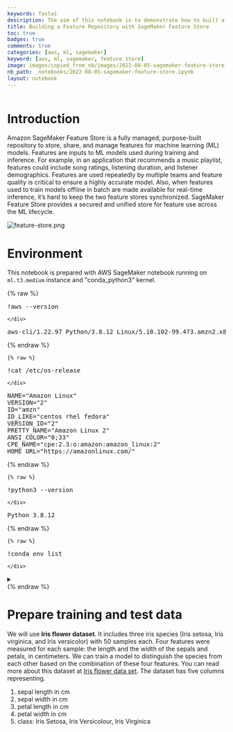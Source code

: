 ```yaml
---
keywords: fastai
description: The aim of this notebook is to demonstrate how to built a central feature repository using Amazon SageMaker Feature Store. Feature Store is used to store, retrieve, and share machine learning features.
title: Building a Feature Repository with SageMaker Feature Store
toc: true 
badges: true
comments: true
categories: [aws, ml, sagemaker]
keyword: [aws, ml, sagemaker, feature store]
image: images/copied_from_nb/images/2022-08-05-sagemaker-feature-store.jpeg
nb_path: _notebooks/2022-08-05-sagemaker-feature-store.ipynb
layout: notebook
---
```


<!--
#################################################
### THIS FILE WAS AUTOGENERATED! DO NOT EDIT! ###
#################################################
# file to edit: _notebooks/2022-08-05-sagemaker-feature-store.ipynb
-->

<div class="container" id="notebook-container">
        
<div class="cell border-box-sizing text_cell rendered"><div class="inner_cell">
<div class="text_cell_render border-box-sizing rendered_html">
<p><img src="/myblog/images/copied_from_nb/images/2022-08-05-sagemaker-feature-store.jpeg" alt=""></p>

</div>
</div>
</div>
<div class="cell border-box-sizing text_cell rendered"><div class="inner_cell">
<div class="text_cell_render border-box-sizing rendered_html">
<h1 id="Introduction">Introduction<a class="anchor-link" href="#Introduction"> </a></h1><p>Amazon SageMaker Feature Store is a fully managed, purpose-built repository to store, share, and manage features for machine learning (ML) models. Features are inputs to ML models used during training and inference. For example, in an application that recommends a music playlist, features could include song ratings, listening duration, and listener demographics. Features are used repeatedly by multiple teams and feature quality is critical to ensure a highly accurate model. Also, when features used to train models offline in batch are made available for real-time inference, it’s hard to keep the two feature stores synchronized. SageMaker Feature Store provides a secured and unified store for feature use across the ML lifecycle.</p>
<p><img src="/myblog/images/copied_from_nb/images/2022-08-05-sagemaker-feature-store/feature-store.png" alt="feature-store.png"></p>

</div>
</div>
</div>
<div class="cell border-box-sizing text_cell rendered"><div class="inner_cell">
<div class="text_cell_render border-box-sizing rendered_html">
<h1 id="Environment">Environment<a class="anchor-link" href="#Environment"> </a></h1><p>This notebook is prepared with AWS SageMaker notebook running on <code>ml.t3.medium</code> instance and "conda_python3" kernel.</p>

</div>
</div>
</div>
    {% raw %}
    
<div class="cell border-box-sizing code_cell rendered">
<div class="input">

<div class="inner_cell">
    <div class="input_area">
<div class=" highlight hl-ipython3"><pre><span></span><span class="o">!</span>aws --version
</pre></div>

    </div>
</div>
</div>

<div class="output_wrapper">
<div class="output">

<div class="output_area">

<div class="output_subarea output_stream output_stdout output_text">
<pre>aws-cli/1.22.97 Python/3.8.12 Linux/5.10.102-99.473.amzn2.x86_64 botocore/1.24.19
</pre>
</div>
</div>

</div>
</div>

</div>
    {% endraw %}

    {% raw %}
    
<div class="cell border-box-sizing code_cell rendered">
<div class="input">

<div class="inner_cell">
    <div class="input_area">
<div class=" highlight hl-ipython3"><pre><span></span><span class="o">!</span>cat /etc/os-release
</pre></div>

    </div>
</div>
</div>

<div class="output_wrapper">
<div class="output">

<div class="output_area">

<div class="output_subarea output_stream output_stdout output_text">
<pre>NAME=&#34;Amazon Linux&#34;
VERSION=&#34;2&#34;
ID=&#34;amzn&#34;
ID_LIKE=&#34;centos rhel fedora&#34;
VERSION_ID=&#34;2&#34;
PRETTY_NAME=&#34;Amazon Linux 2&#34;
ANSI_COLOR=&#34;0;33&#34;
CPE_NAME=&#34;cpe:2.3:o:amazon:amazon_linux:2&#34;
HOME_URL=&#34;https://amazonlinux.com/&#34;
</pre>
</div>
</div>

</div>
</div>

</div>
    {% endraw %}

    {% raw %}
    
<div class="cell border-box-sizing code_cell rendered">
<div class="input">

<div class="inner_cell">
    <div class="input_area">
<div class=" highlight hl-ipython3"><pre><span></span><span class="o">!</span>python3 --version
</pre></div>

    </div>
</div>
</div>

<div class="output_wrapper">
<div class="output">

<div class="output_area">

<div class="output_subarea output_stream output_stdout output_text">
<pre>Python 3.8.12
</pre>
</div>
</div>

</div>
</div>

</div>
    {% endraw %}

    {% raw %}
    
<div class="cell border-box-sizing code_cell rendered">
<div class="input">

<div class="inner_cell">
    <div class="input_area">
<div class=" highlight hl-ipython3"><pre><span></span><span class="o">!</span>conda env list
</pre></div>

    </div>
</div>
</div>
<details class="description">
      <summary class="btn btn-sm" data-open="Hide Output" data-close="Show Output"></summary>
        <p>
<div class="output_wrapper">
<div class="output">

<div class="output_area">

<div class="output_subarea output_stream output_stdout output_text">
<pre># conda environments:
#
base                     /home/ec2-user/anaconda3
JupyterSystemEnv         /home/ec2-user/anaconda3/envs/JupyterSystemEnv
R                        /home/ec2-user/anaconda3/envs/R
amazonei_mxnet_p36       /home/ec2-user/anaconda3/envs/amazonei_mxnet_p36
amazonei_pytorch_latest_p37     /home/ec2-user/anaconda3/envs/amazonei_pytorch_latest_p37
amazonei_tensorflow2_p36     /home/ec2-user/anaconda3/envs/amazonei_tensorflow2_p36
mxnet_p37                /home/ec2-user/anaconda3/envs/mxnet_p37
python3               *  /home/ec2-user/anaconda3/envs/python3
pytorch_p38              /home/ec2-user/anaconda3/envs/pytorch_p38
tensorflow2_p38          /home/ec2-user/anaconda3/envs/tensorflow2_p38

</pre>
</div>
</div>

</div>
</div>
</p>
    </details>
</div>
    {% endraw %}

<div class="cell border-box-sizing text_cell rendered"><div class="inner_cell">
<div class="text_cell_render border-box-sizing rendered_html">
<h1 id="Prepare-training-and-test-data">Prepare training and test data<a class="anchor-link" href="#Prepare-training-and-test-data"> </a></h1><p>We will use <strong>Iris flower dataset</strong>. It includes three iris species (Iris setosa, Iris virginica, and Iris versicolor) with 50 samples each. Four features were measured for each sample: the length and the width of the sepals and petals, in centimeters. We can train a model to distinguish the species from each other based on the combination of these four features. You can read more about this dataset at <a href="https://en.wikipedia.org/wiki/Iris_flower_data_set">Iris flower data set</a>. The dataset has five columns representing.</p>
<ol>
<li>sepal length in cm</li>
<li>sepal width in cm</li>
<li>petal length in cm</li>
<li>petal width in cm</li>
<li>class: Iris Setosa, Iris Versicolour, Iris Virginica</li>
</ol>

</div>
</div>
</div>
</div>
 

